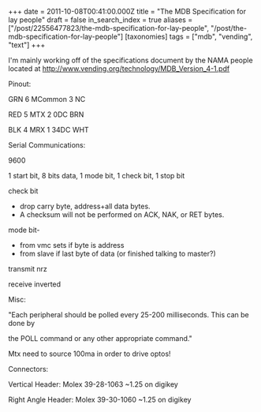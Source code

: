+++
date = 2011-10-08T00:41:00.000Z
title = "The MDB Specification for lay people"
draft = false
in_search_index = true
aliases = ["/post/22556477823/the-mdb-specification-for-lay-people", "/post/the-mdb-specification-for-lay-people"]
[taxonomies]
tags = ["mdb", "vending", "text"]
+++

I'm mainly working off of the specifications document by the NAMA people located at <http://www.vending.org/technology/MDB_Version_4-1.pdf>

Pinout:

GRN 6 MCommon 3 NC 

RED 5 MTX 2 0DC BRN

BLK 4 MRX 1 34DC WHT

Serial Communications:

9600 

1 start bit, 8 bits data, 1 mode bit, 1 check bit, 1 stop bit

check bit

  * drop carry byte, address+all data bytes.
  * A checksum will not be performed on ACK, NAK, or RET bytes.



mode bit-

  * from vmc sets if byte is address
  * from slave if last byte of data (or finished talking to master?)



transmit nrz

receive inverted

Misc:

"Each peripheral should be polled every 25-200 milliseconds. This can be done by

the POLL command or any other appropriate command."

Mtx need to source 100ma in order to drive optos!

Connectors:

Vertical Header: Molex 39-28-1063 ~1.25 on digikey

Right Angle Header: Molex 39-30-1060 ~1.25 on digikey
